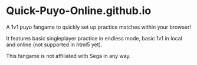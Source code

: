# Quick-Puyo-Online.github.io
A 1v1 puyo fangame to quickly set up practice matches within your browser!

It features basic singleplayer practice in endless mode, basic 1v1 in local and online (not supported in html5 yet).

This fangame is not affiliated with Sega in any way.

